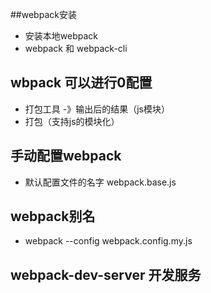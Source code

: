 ##webpack安装
- 安装本地webpack
- webpack 和 webpack-cli

## wbpack 可以进行0配置
- 打包工具 -》输出后的结果（js模块）
- 打包（支持js的模块化）

## 手动配置webpack
- 默认配置文件的名字 webpack.base.js

## webpack别名
- webpack --config webpack.config.my.js

## webpack-dev-server 开发服务